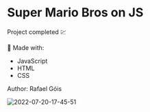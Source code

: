 # Super Mario Bros on JS

Project completed 💹

🔨 Made with:

* JavaScript
* HTML
* CSS

Author: Rafael Góis

![2022-07-20-17-45-51](https://user-images.githubusercontent.com/50836539/180079899-cbe7fdd7-eba0-47c3-aa58-8e0a998decf8.gif)
